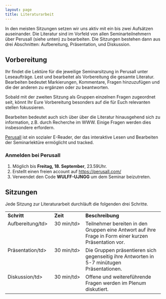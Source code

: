 ```yaml
---
layout: page
title: Literaturarbeit
---
```


<style>
  td {
  vertical-align: top;
  align: left;  
  }
</style>

In den meisten Sitzungen setzen wir uns aktiv mit ein bis zwei Aufsätzen auseinander. Die Literatur sind im Vorfeld von allen Seminarteilnehmern über Perusall (siehe unten) zu bearbeiten. Die Sitzungen bestehen dann aus drei Abschnitten: Aufbereitung, Präsentation, und Diskussion.

## Vorbereitung

Ihr findet die Lektüre für die jeweilige Seminarsitzung in Perusall unter Leseaufträge. Lest und bearbeitet als Vorbereitung die gesamte Literatur. Bearbeiten bedeutet Markierungen, Kommentare, Fragen hinzuzufügen und die der anderen zu ergänzen oder zu beantworten.  

Sobald mit der zweiten Sitzung als Gruppen einzelnen Fragen zugeordnet seit, könnt Ihr Eure Vorbereitung besonders auf die für Euch relevanten stellen fokussieren.

Bearbeiten bedeutet auch sich über über die Literatur hinausgehend sich zu information, z.B. durch Recherche im WWW. Einige Fragen werden dies insbesondere erfordern.  

<a href="https://perusall.com/">Perusall</a> ist ein sozialer E-Reader, der das interaktive Lesen und Bearbeiten der Seminarlektüre ermöglicht und tracked.

### Anmelden bei Perusall
1. Möglich bis <b>Freitag, 18. September</b>, 23.59Uhr.
2. Erstellt einen freien account auf https://perusall.com/
3. Verwendet den Code <b>WULFF-UJNGG</b> um dem Seminar beizutreten.


## Sitzungen

Jede Sitzung zur Literaturarbeit durchläuft die folgenden drei Schritte.

<table cellspacing="0" cellpadding="0">
<col width="30%">
<col width="20%">
<col width="50%">
<tr>
  <td><b>Schritt</b></td>
  <td><b>Zeit</b></td>
  <td><b>Beschreibung</b></td>
</tr>
<tr>
  <td>Aufbereitung/td>
  <td>30 min/td>
  <td>Teilnehmer bereiten in den Gruppen eine Antwort auf ihre Frage in Form einer kurzen Präsentation vor.</td>
</tr>
<tr>
  <td>Präsentation/td>
  <td>30 min/td>
  <td>Die Gruppen präsentieren sich gegenseitig ihre Antworten in 5-7 minütugen Präsentationen.</td>
</tr>
<tr>
  <td>Diskussion/td>
  <td>30 min/td>
  <td>Offene und weitereführende Fragen werden im Plenum diskutiert.</td>
</tr>
</table>
